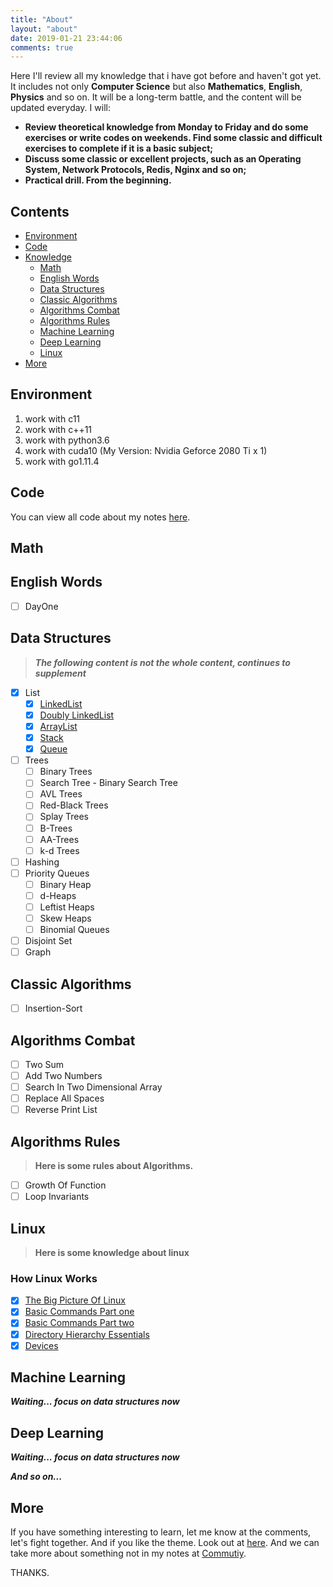 ```yaml
---
title: "About"
layout: "about"
date: 2019-01-21 23:44:06
comments: true
---
```


Here I'll review all my knowledge that i have got before and haven't got yet. It includes not only **Computer Science** but also **Mathematics**, **English**, **Physics** and so on.
It will be a long-term battle, and the content will be updated everyday. I will:

+ **Review theoretical knowledge from Monday to Friday and do some exercises or write codes on weekends. Find some classic and difficult exercises to complete if it is a basic subject;**
+ **Discuss some classic or excellent projects, such as an Operating System, Network Protocols, Redis, Nginx and so on;**
+ **Practical drill. From the beginning.**

## Contents
- [Environment](#Environment)
- [Code](#Code)
- [Knowledge](#Knowledge)
    - [Math](#Math)
    - [English Words](#English-Words)
    - [Data Structures](#Data-Structures)
    - [Classic Algorithms](#Classic-Algorithms)
    - [Algorithms Combat](#Algorithms-Combat)
    - [Algorithms Rules](#Algorithms-Rules)
    - [Machine Learning](#Machine-Learning)
    - [Deep Learning](#Deep-Learning)
    - [Linux](#Linux)
- [More](#More)

## Environment

1. work with c11
2. work with c++11
3. work with python3.6
4. work with cuda10 (My Version: Nvidia Geforce 2080 Ti x 1)
5. work with go1.11.4

## Code

You can view all code about my notes [here](https://github.com/sherlockblaze/all_knowledge_review).

## Math

## English Words

- [ ] DayOne

## Data Structures

> ***The following content is not the whole content, continues to supplement***

- [x] List
    - [x] [LinkedList](https://sherlockblaze.com/2019/01/21/cs/ds/LinkedList/)
    - [x] [Doubly LinkedList](https://sherlockblaze.com/2019/01/21/cs/ds/DoublyLinkedList/)
    - [x] [ArrayList](https://sherlockblaze.com/2019/01/21/cs/ds/ArrayList/)
    - [x] [Stack](https://sherlockblaze.com/2019/01/21/cs/ds/Stack/)
    - [x] [Queue](https://sherlockblaze.com/2019/01/21/cs/ds/Queue/)
- [ ] Trees
    - [ ] Binary Trees
    - [ ] Search Tree - Binary Search Tree
    - [ ] AVL Trees
    - [ ] Red-Black Trees
    - [ ] Splay Trees
    - [ ] B-Trees
    - [ ] AA-Trees
    - [ ] k-d Trees
- [ ] Hashing
- [ ] Priority Queues
    - [ ] Binary Heap
    - [ ] d-Heaps
    - [ ] Leftist Heaps
    - [ ] Skew Heaps
    - [ ] Binomial Queues
- [ ] Disjoint Set
- [ ] Graph

## Classic Algorithms

- [ ] Insertion-Sort

## Algorithms Combat

- [ ] Two Sum
- [ ] Add Two Numbers
- [ ] Search In Two Dimensional Array
- [ ] Replace All Spaces
- [ ] Reverse Print List

## Algorithms Rules

> **Here is some rules about Algorithms.**

- [ ] Growth Of Function
- [ ] Loop Invariants

## Linux

> **Here is some knowledge about linux**

### How Linux Works

- [x] [The Big Picture Of Linux](https://sherlockblaze.com/2019/02/26/linux/how-linux-works/The-Big-Picture-Of-Linux)
- [x] [Basic Commands Part one](https://sherlockblaze.com/2019/02/28/linux/how-linux-works/Basic-Commands-Part-One)
- [x] [Basic Commands Part two](https://sherlockblaze.com/2019/03/02/linux/how-linux-works/Basic-Commands-Part-Two)
- [x] [Directory Hierarchy Essentials](https://sherlockblaze.com/2019/03/04/linux/how-linux-works/Directory-Hierarchy)
- [x] [Devices](https://sherlockblaze.com/2019/03/11/linux/how-linux-works/Devices)

## Machine Learning

***Waiting... focus on data structures now***

## Deep Learning

***Waiting... focus on data structures now***

***And so on...***

## More

If you have something interesting to learn, let me know at the comments, let's fight together.
And if you like the theme. Look out at [here](https://github.com/sherlockblaze/hexo-theme-new_BeanTech_theme).
And we can take more about something not in my notes at [Commutiy](https://sherlockblaze.com/community/).

THANKS.